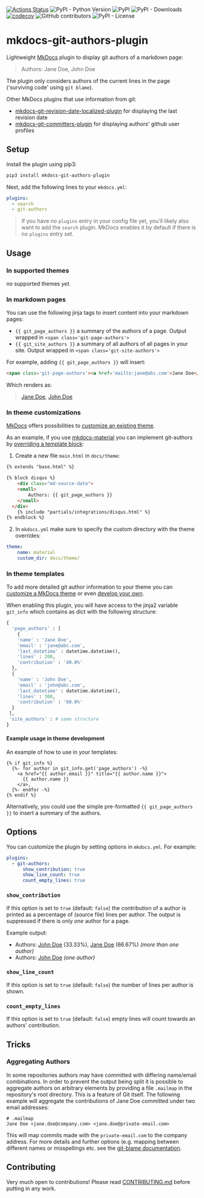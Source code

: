 [![Actions Status](https://github.com/timvink/mkdocs-git-authors-plugin/workflows/pytest/badge.svg)](https://github.com/timvink/mkdocs-git-authors-plugin/actions)
![PyPI - Python Version](https://img.shields.io/pypi/pyversions/mkdocs-git-authors-plugin)
![PyPI](https://img.shields.io/pypi/v/mkdocs-git-authors-plugin)
![PyPI - Downloads](https://img.shields.io/pypi/dm/mkdocs-git-authors-plugin)
[![codecov](https://codecov.io/gh/timvink/mkdocs-git-authors-plugin/branch/master/graph/badge.svg)](https://codecov.io/gh/timvink/mkdocs-git-authors-plugin)
![GitHub contributors](https://img.shields.io/github/contributors/timvink/mkdocs-git-authors-plugin)
![PyPI - License](https://img.shields.io/pypi/l/mkdocs-git-authors-plugin)

# mkdocs-git-authors-plugin

Lightweight [MkDocs](https://www.mkdocs.org/) plugin to display git authors of a markdown page:

> Authors: Jane Doe, John Doe

The plugin only considers authors of the current lines in the page ('surviving code' using `git blame`).

Other MkDocs plugins that use information from git:

- [mkdocs-git-revision-date-localized-plugin](https://github.com/timvink/mkdocs-git-revision-date-localized-plugin) for displaying the last revision date
- [mkdocs-git-committers-plugin](https://github.com/byrnereese/mkdocs-git-committers-plugin) for displaying authors' github user profiles

## Setup

Install the plugin using pip3:

```bash
pip3 install mkdocs-git-authors-plugin
```

Next, add the following lines to your `mkdocs.yml`:

```yml
plugins:
  - search
  - git-authors
```

> If you have no `plugins` entry in your config file yet, you'll likely also want to add the `search` plugin. MkDocs enables it by default if there is no `plugins` entry set.

## Usage

### In supported themes

no supported themes *yet*.

### In markdown pages

You can use the following jinja tags to insert content into your markdown pages:

- ``{{ git_page_authors }}`` a summary of the authors of a page. Output wrapped in `<span class='git-page-authors'>`
- ``{{ git_site_authors }}`` a summary of all authors of all pages in your site. Output wrapped in `<span class='git-site-authors'>`

For example, adding ``{{ git_page_authors }}`` will insert:

```html
<span class='git-page-authors'><a href='mailto:jane@abc.com'>Jane Doe</a><a href='mailto:john@abc.com'>John Doe</a></span>
```

Which renders as:

> [Jane Doe](mailto:jane@abc.com), [John Doe](mailto:john@abc.com)


### In theme customizations

[MkDocs](https://www.mkdocs.org/) offers possibilities to [customize an existing theme](https://www.mkdocs.org/user-guide/styling-your-docs/#customizing-a-theme).

As an example, if you use [mkdocs-material](https://github.com/squidfunk/mkdocs-material) you can implement git-authors by [overriding a template block](https://squidfunk.github.io/mkdocs-material/customization/#overriding-template-blocks):

1) Create a new file `main.html` in `docs/theme`:

```html
{% extends "base.html" %}

{% block disqus %}
    <div class="md-source-date">
    <small>
        Authors: {{ git_page_authors }}
    </small>
  </div>
    {% include "partials/integrations/disqus.html" %}
{% endblock %}
```

2) In `mkdocs.yml` make sure to specify the custom directory with the theme overrides:

```yml
theme:
    name: material
    custom_dir: docs/theme/
```

### In theme templates

To add more detailed git author information to your theme you can [customize a MkDocs theme](https://www.mkdocs.org/user-guide/styling-your-docs/#customizing-a-theme) or even [develop your own](https://www.mkdocs.org/user-guide/custom-themes/). 

When enabling this plugin, you will have access to the jinja2 variable `git_info` which contains as dict with the following structure:

```python
{
  'page_authors' : [
    {
    'name' : 'Jane Doe',
    'email' : 'jane@abc.com',
    'last_datetime' : datetime.datetime(),
    'lines' : 200,
    'contribution' : '40.0%'
  },
  {
    'name' : 'John Doe',
    'email' : 'john@abc.com',
    'last_datetime' : datetime.datetime(),
    'lines' : 300,
    'contribution' : '60.0%'
  }
 ],
 'site_authors' : # same structure
}
```

#### Example usage in theme development

An example of how to use in your templates:

```django hljs
{% if git_info %}
  {%- for author in git_info.get('page_authors') -%}
    <a href="{{ author.email }}" title="{{ author.name }}">
      {{ author.name }}
    </a>,
  {%- endfor -%}
{% endif %}
```

Alternatively, you could use the simple pre-formatted `{{ git_page_authors }}` to insert a summary of the authors.

## Options

You can customize the plugin by setting options in `mkdocs.yml`. For example:

```yml
plugins:
  - git-authors:
      show_contribution: true
      show_line_count: true
      count_empty_lines: true
```

### `show_contribution`

If this option is set to `true` (default: `false`) the contribution of a author is
printed as a percentage of (source file) lines per author. The output is
suppressed if there is only *one* author for a page.

Example output:

* Authors: [John Doe](#) (33.33%), [Jane Doe](#) (66.67%) *(more than one author)*
* Authors: [John Doe](#) *(one author)*

### `show_line_count`

If this option is set to `true` (default: `false`) the number of lines per author is shown.

### `count_empty_lines`

If this option is set to `true` (default: `false`) empty lines will count towards an authors' contribution.

## Tricks

### Aggregating Authors

In some repositories authors may have committed with differing name/email combinations.
In order to prevent the output being split it is possible to aggregate authors on
arbitrary elements by providing a file `.mailmap` in the repository's root directory.
This is a feature of Git itself. The following example will aggregate the contributions
of Jane Doe committed under two email addresses:

```
# .mailmap
Jane Doe <jane.doe@company.com> <jane.doe@private-email.com>
```

This will map commits made with the `private-email.com` to the company address. For more details
and further options (e.g. mapping between different names or misspellings etc. see the
[git-blame documentation](https://git-scm.com/docs/git-blame#_mapping_authors).

## Contributing

Very much open to contributions! Please read [CONTRIBUTING.md](CONTRIBUTING.md) before putting in any work.
